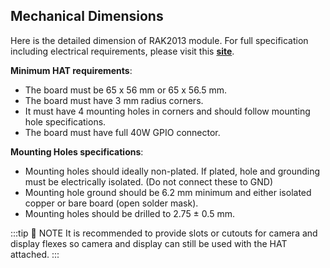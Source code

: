 ## Mechanical Dimensions

Here is the detailed dimension of RAK2013 module. For full specification including electrical requirements, please visit this [**site**](https://github.com/raspberrypi/hats).

**Minimum HAT requirements**:

* The board must be 65 x 56 mm or 65 x 56.5 mm.
* The board must have 3 mm radius corners.
* It must have 4 mounting holes in corners and should follow mounting hole specifications.
* The board must have full 40W GPIO connector.

**Mounting Holes specifications**:

* Mounting holes should ideally non-plated. If plated, hole and grounding must be electrically isolated. (Do not connect these to GND)
* Mounting hole ground should be 6.2 mm minimum and either isolated copper or bare board (open solder mask).
* Mounting holes should be drilled to 2.75 ± 0.5 mm.

:::tip 📝 NOTE 
It is recommended to provide slots or cutouts for camera and display flexes so camera and display can still be used with the HAT attached.
:::

<rk-img
  src="/assets/images/datasheet/rak2013/mechanical-dimensions.jpg"
  width="75%"
  figure-number="9"
  caption="Mechanical Dimensions"
/>

